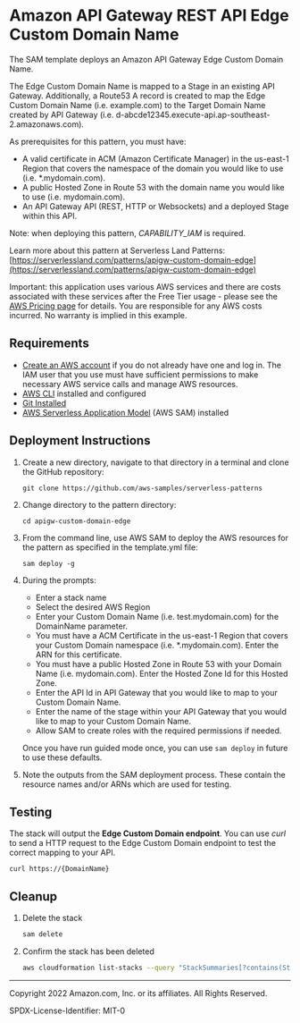 # Amazon API Gateway REST API Edge Custom Domain Name
The SAM template deploys an Amazon API Gateway Edge Custom Domain Name.

The Edge Custom Domain Name is mapped to a Stage in an existing API Gateway. Additionally, a Route53 A record is created to map the Edge Custom Domain Name (i.e. example.com) to the Target Domain Name created by API Gateway (i.e. d-abcde12345.execute-api.ap-southeast-2.amazonaws.com).

As prerequisites for this pattern, you must have:

* A valid certificate in ACM (Amazon Certificate Manager) in the us-east-1 Region that covers the namespace of the domain you would like to use (i.e. *.mydomain.com).
* A public Hosted Zone in Route 53 with the domain name you would like to use (i.e. mydomain.com).
* An API Gateway API (REST, HTTP or Websockets) and a deployed Stage within this API.

Note: when deploying this pattern, *CAPABILITY_IAM* is required.

Learn more about this pattern at Serverless Land Patterns: [https://serverlessland.com/patterns/apigw-custom-domain-edge](https://serverlessland.com/patterns/apigw-custom-domain-edge)

Important: this application uses various AWS services and there are costs associated with these services after the Free Tier usage - please see the [AWS Pricing page](https://aws.amazon.com/pricing/) for details. You are responsible for any AWS costs incurred. No warranty is implied in this example.

## Requirements

* [Create an AWS account](https://portal.aws.amazon.com/gp/aws/developer/registration/index.html) if you do not already have one and log in. The IAM user that you use must have sufficient permissions to make necessary AWS service calls and manage AWS resources.
* [AWS CLI](https://docs.aws.amazon.com/cli/latest/userguide/install-cliv2.html) installed and configured
* [Git Installed](https://git-scm.com/book/en/v2/Getting-Started-Installing-Git)
* [AWS Serverless Application Model](https://docs.aws.amazon.com/serverless-application-model/latest/developerguide/serverless-sam-cli-install.html) (AWS SAM) installed

## Deployment Instructions

1. Create a new directory, navigate to that directory in a terminal and clone the GitHub repository:
    ``` 
    git clone https://github.com/aws-samples/serverless-patterns
    ```
2. Change directory to the pattern directory:
    ```
    cd apigw-custom-domain-edge
    ```
3. From the command line, use AWS SAM to deploy the AWS resources for the pattern as specified in the template.yml file:
    ```
    sam deploy -g
    ```
1. During the prompts:
    * Enter a stack name
    * Select the desired AWS Region
    * Enter your Custom Domain Name (i.e. test.mydomain.com) for the DomainName parameter.
    * You must have a ACM Certificate in the us-east-1 Region that covers your Custom Domain namespace (i.e. *.mydomain.com). Enter the ARN for this certificate.
    * You must have a public Hosted Zone in Route 53 with your Domain Name (i.e. mydomain.com). Enter the Hosted Zone Id for this Hosted Zone.
    * Enter the API Id in API Gateway that you would like to map to your Custom Domain Name.
    * Enter the name of the stage within your API Gateway that you would like to map to your Custom Domain Name.
    * Allow SAM to create roles with the required permissions if needed.

    Once you have run guided mode once, you can use `sam deploy` in future to use these defaults.

1. Note the outputs from the SAM deployment process. These contain the resource names and/or ARNs which are used for testing.

## Testing

The stack will output the **Edge Custom Domain endpoint**. You can use *curl* to send a HTTP request to the Edge Custom Domain endpoint to test the correct mapping to your API.
   
```
curl https://{DomainName}
```

## Cleanup
 
1. Delete the stack
    ```bash
    sam delete
    ```
1. Confirm the stack has been deleted
    ```bash
    aws cloudformation list-stacks --query "StackSummaries[?contains(StackName,'STACK_NAME')].StackStatus"
    ```
----
Copyright 2022 Amazon.com, Inc. or its affiliates. All Rights Reserved.

SPDX-License-Identifier: MIT-0